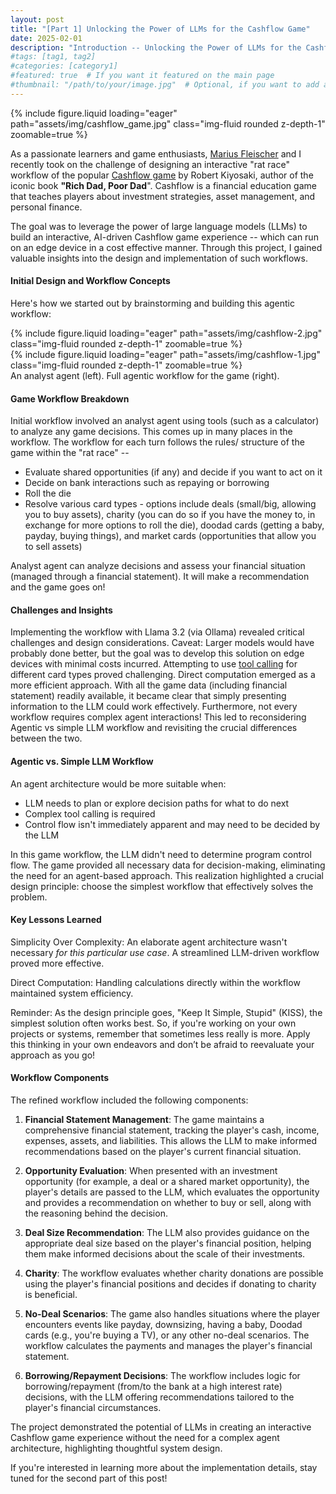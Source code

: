 ```yaml
---
layout: post
title: "[Part 1] Unlocking the Power of LLMs for the Cashflow Game"
date: 2025-02-01
description: "Introduction -- Unlocking the Power of LLMs for the Cashflow Game"
#tags: [tag1, tag2]
#categories: [category1]
#featured: true  # If you want it featured on the main page
#thumbnail: "/path/to/your/image.jpg"  # Optional, if you want to add an image
---
```


<div class="row">
    <div class="col-sm mt-3 mt-md-0">
        {% include figure.liquid loading="eager" path="assets/img/cashflow_game.jpg" class="img-fluid rounded z-depth-1" zoomable=true %}
    </div>
</div>


As a passionate learners and game enthusiasts, [Marius Fleischer](https://olmeke.github.io/) and I recently took on the challenge of designing an interactive "rat race" workflow of the popular [Cashflow game](https://www.richdad.com/classic) by Robert Kiyosaki, author of the iconic book **"Rich Dad, Poor Dad**". Cashflow is a financial education game that teaches players about investment strategies, asset management, and personal finance.

The goal was to leverage the power of large language models (LLMs) to build an interactive, AI-driven Cashflow game experience -- which can run on an edge device in a cost effective manner. Through this project, I gained valuable insights into the design and implementation of such workflows.

#### Initial Design and Workflow Concepts
Here's how we started out by brainstorming and building this agentic workflow:
<div class="row">
    <div class="col-sm-5 mt-3 mt-md-0">
        {% include figure.liquid loading="eager" path="assets/img/cashflow-2.jpg" class="img-fluid rounded z-depth-1" zoomable=true %}
    </div>
    <div class="col-sm-7 mt-3 mt-md-0">
        {% include figure.liquid loading="eager" path="assets/img/cashflow-1.jpg" class="img-fluid rounded z-depth-1" zoomable=true %}
    </div>
</div>
<div class="caption">
    An analyst agent (left). Full agentic workflow for the game (right).
</div>

#### Game Workflow Breakdown
Initial workflow involved an analyst agent using tools (such as a calculator) to analyze any game decisions. This comes up in many places in the workflow. The workflow for each turn follows the rules/ structure of the game within the "rat race" -- 
- Evaluate shared opportunities (if any) and decide if you want to act on it
- Decide on bank interactions such as repaying or borrowing 
- Roll the die
- Resolve various card types - options include deals (small/big, allowing you to buy assets), charity (you can do so if you have the money to, in exchange for more options to roll the die), doodad cards (getting a baby, payday, buying things), and market cards (opportunities that allow you to sell assets)

Analyst agent can analyze decisions and assess your financial situation (managed through a financial statement). It will make a recommendation and the game goes on! 

#### Challenges and Insights
Implementing the workflow with Llama 3.2 (via Ollama) revealed critical challenges and design considerations. Caveat: Larger models would have probably done better, but the goal was to develop this solution on edge devices with minimal costs incurred. 
Attempting to use [tool calling](https://python.langchain.com/docs/concepts/tool_calling/) for different card types proved challenging. Direct computation emerged as a more efficient approach. With all the game data (including financial statement) readily available, it became clear that simply presenting information to the LLM could work effectively. Furthermore, not every workflow requires complex agent interactions! This led to reconsidering Agentic vs simple LLM workflow and revisiting the crucial differences between the two.

#### Agentic vs. Simple LLM Workflow
An agent architecture would be more suitable when:
- LLM needs to plan or explore decision paths for what to do next
- Complex tool calling is required
- Control flow isn't immediately apparent and may need to be decided by the LLM

In this game workflow, the LLM didn't need to determine program control flow. The game provided all necessary data for decision-making, eliminating the need for an agent-based approach. This realization highlighted a crucial design principle: choose the simplest workflow that effectively solves the problem.

#### Key Lessons Learned

Simplicity Over Complexity: An elaborate agent architecture wasn't necessary _for this particular use case_. A streamlined LLM-driven workflow proved more effective.

Direct Computation: Handling calculations directly within the workflow maintained system efficiency.

Reminder: As the design principle goes, "Keep It Simple, Stupid" (KISS), the simplest solution often works best. So, if you're working on your own projects or systems, remember that sometimes less really is more. Apply this thinking in your own endeavors and don’t be afraid to reevaluate your approach as you go! 

#### Workflow Components
The refined workflow included the following components:

1. **Financial Statement Management**: The game maintains a comprehensive financial statement, tracking the player's cash, income, expenses, assets, and liabilities. This allows the LLM to make informed recommendations based on the player's current financial situation.

2. **Opportunity Evaluation**: When presented with an investment opportunity (for example, a deal or a shared market opportunity), the player's details are passed to the LLM, which evaluates the opportunity and provides a recommendation on whether to buy or sell, along with the reasoning behind the decision.

3. **Deal Size Recommendation**: The LLM also provides guidance on the appropriate deal size based on the player's financial position, helping them make informed decisions about the scale of their investments.

4. **Charity**: The workflow evaluates whether charity donations are possible using the player's financial positions and decides if donating to charity is beneficial.

5. **No-Deal Scenarios**: The game also handles situations where the player encounters events like payday, downsizing, having a baby, Doodad cards (e.g., you're buying a TV), or any other no-deal scenarios. The workflow calculates the payments and manages the player's financial statement.

5. **Borrowing/Repayment Decisions**: The workflow includes logic for borrowing/repayment (from/to the bank at a high interest rate) decisions, with the LLM offering recommendations tailored to the player's financial circumstances.

The project demonstrated the potential of LLMs in creating an interactive Cashflow game experience without the need for a complex agent architecture, highlighting thoughtful system design.

If you're interested in learning more about the implementation details, stay tuned for the second part of this post! 